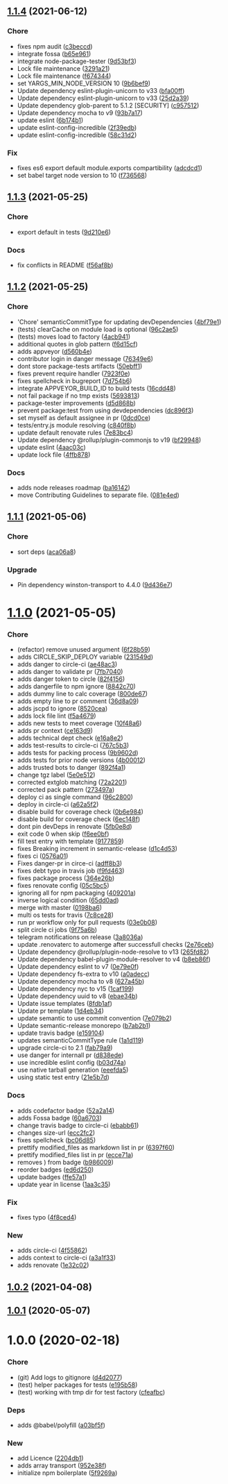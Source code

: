 ## [1.1.4](https://github.com/pustovitDmytro/winston-array-transport/compare/v1.1.3...v1.1.4) (2021-06-12)


### Chore

* fixes npm  audit ([c3beccd](https://github.com/pustovitDmytro/winston-array-transport/commit/c3beccdf1926d72dcf9b13cd153e37916f1a8d13))
* integrate fossa ([b65e961](https://github.com/pustovitDmytro/winston-array-transport/commit/b65e961a5ae500b1b5fd12fce3436e71c1518e35))
* integrate node-package-tester ([9d53bf3](https://github.com/pustovitDmytro/winston-array-transport/commit/9d53bf30d295368e7f1e925c18b00e48cc16014e))
* Lock file maintenance ([3291a21](https://github.com/pustovitDmytro/winston-array-transport/commit/3291a2144ee143dc327f6fb4a8b82e62e07b1c1f))
* Lock file maintenance ([f674344](https://github.com/pustovitDmytro/winston-array-transport/commit/f6743443aba7031e3d21dd90d97bb738dfda2da8))
* set YARGS_MIN_NODE_VERSION 10 ([9b6bef9](https://github.com/pustovitDmytro/winston-array-transport/commit/9b6bef9d89f8f0c958ee1fe60f20475dd20c8276))
* Update dependency eslint-plugin-unicorn to v33 ([bfa00ff](https://github.com/pustovitDmytro/winston-array-transport/commit/bfa00ff354dfb9ffe717e9a36f7a938d44b32611))
* Update dependency eslint-plugin-unicorn to v33 ([25d2a39](https://github.com/pustovitDmytro/winston-array-transport/commit/25d2a39e89775a7a5ced114378f86b4ce4bcbe41))
* Update dependency glob-parent to 5.1.2 [SECURITY] ([c957512](https://github.com/pustovitDmytro/winston-array-transport/commit/c957512cf496d9b99e2278b44b6bb9da545f57a8))
* Update dependency mocha to v9 ([93b7a17](https://github.com/pustovitDmytro/winston-array-transport/commit/93b7a1783ea97a7bcd94d570ef33b61314c93746))
* update eslint ([6b174b1](https://github.com/pustovitDmytro/winston-array-transport/commit/6b174b184a792fc282ef3228079f23fa81f2bcb5))
* update eslint-config-incredible ([2f39edb](https://github.com/pustovitDmytro/winston-array-transport/commit/2f39edb6b44795918e8650be3e727b8e7abb61b7))
* update eslint-config-incredible ([58c31d2](https://github.com/pustovitDmytro/winston-array-transport/commit/58c31d295fa2df7cb3dceda8db6a417144a4b1c3))

### Fix

* fixes es6 export default module.exports compartibility ([adcdcd1](https://github.com/pustovitDmytro/winston-array-transport/commit/adcdcd1d2fcf933cff1c812c7bb9ff8ac7571781))
* set babel target node version to 10 ([f736568](https://github.com/pustovitDmytro/winston-array-transport/commit/f73656838a20d11da6680579cfccc24a9f4a1201))

## [1.1.3](https://github.com/pustovitDmytro/winston-array-transport/compare/v1.1.2...v1.1.3) (2021-05-25)


### Chore

* export default in tests ([9d210e6](https://github.com/pustovitDmytro/winston-array-transport/commit/9d210e6f511a42a9c42f415ba6a64834346c11b0))

### Docs

* fix conflicts in README ([f56af8b](https://github.com/pustovitDmytro/winston-array-transport/commit/f56af8bc1c25dbb705b717adb3359f53f401bd1c))

## [1.1.2](https://github.com/pustovitDmytro/winston-array-transport/compare/v1.1.1...v1.1.2) (2021-05-25)


### Chore

* 'Chore' semanticCommitType for updating devDependencies ([4bf79e1](https://github.com/pustovitDmytro/winston-array-transport/commit/4bf79e1ac2907ca07a355f63458b8bf3b41a3afc))
* (tests) clearCache on module load is optional ([96c2ae5](https://github.com/pustovitDmytro/winston-array-transport/commit/96c2ae5237b7eed47278471cbf3b04b2b99385d4))
* (tests) moves load to factory ([4acb941](https://github.com/pustovitDmytro/winston-array-transport/commit/4acb94181777f22e8fda16ea43b6a1cad3986629))
* additional quotes in glob pattern ([f6d15cf](https://github.com/pustovitDmytro/winston-array-transport/commit/f6d15cf2b6fc966f1b3a8b175b6bcf0144a80def))
* adds appveyor ([d560b4e](https://github.com/pustovitDmytro/winston-array-transport/commit/d560b4ee54ffb8d4d267fd2cb132ba8bb6dfe5b9))
* contributor login in danger message ([76349e6](https://github.com/pustovitDmytro/winston-array-transport/commit/76349e6ee87b0e59f8fff9402eb10fa66d23a188))
* dont store package-tests artifacts ([50ebff1](https://github.com/pustovitDmytro/winston-array-transport/commit/50ebff16449ff34f474587136dca4e4740ed4bf7))
* fixes prevent require handler ([7923f0e](https://github.com/pustovitDmytro/winston-array-transport/commit/7923f0ed71ba537d7c50064a99e2e9af318fcb60))
* fixes spellcheck in bugreport ([7d754b6](https://github.com/pustovitDmytro/winston-array-transport/commit/7d754b605ed7fed3ea1a9c7d0d951a09806a1c37))
* integrate APPVEYOR_BUILD_ID to build tests ([16cdd48](https://github.com/pustovitDmytro/winston-array-transport/commit/16cdd48ddb7da5000c6df88ceb1f2513225a4a5b))
* not fail package if no tmp exists ([5693813](https://github.com/pustovitDmytro/winston-array-transport/commit/569381326c9b688c492aa29c825a61901419d1de))
* package-tester improvements ([d5d868b](https://github.com/pustovitDmytro/winston-array-transport/commit/d5d868bc7f529d94f79041be5b923b5967d7a704))
* prevent package:test from using devdependencies ([dc896f3](https://github.com/pustovitDmytro/winston-array-transport/commit/dc896f39fd79e6cb73c8cc458213c00f5f5a703d))
* set myself as default assignee in pr ([0dcd0ce](https://github.com/pustovitDmytro/winston-array-transport/commit/0dcd0ce95b50a1e8a2fef91307f7fd8964314f68))
* tests/entry.js module resolving ([c840f8b](https://github.com/pustovitDmytro/winston-array-transport/commit/c840f8b479234b7944b2d2708344ae24df231464))
* update default renovate rules ([7e83bc4](https://github.com/pustovitDmytro/winston-array-transport/commit/7e83bc4fb9b99bb74811cd55db0b94c81e18dcde))
* Update dependency @rollup/plugin-commonjs to v19 ([bf29948](https://github.com/pustovitDmytro/winston-array-transport/commit/bf2994851b033e64744e381f5f566ca9eed0aef5))
* update eslint ([4aac03c](https://github.com/pustovitDmytro/winston-array-transport/commit/4aac03c8db5f28d1d41838fc70e614df93e034d6))
* update lock file ([4ffb878](https://github.com/pustovitDmytro/winston-array-transport/commit/4ffb878e544a8cbe68fa7b3c5908b8ccdf9e394f))

### Docs

* adds node releases roadmap ([ba16142](https://github.com/pustovitDmytro/winston-array-transport/commit/ba16142230db2895ecd9855d5746648075f0b8e8))
* move Contributing Guidelines to separate file. ([081e4ed](https://github.com/pustovitDmytro/winston-array-transport/commit/081e4ed03eebef0eda5305a1486a32cf91cdc62b))

## [1.1.1](https://github.com/pustovitDmytro/winston-array-transport/compare/v1.1.0...v1.1.1) (2021-05-06)


### Chore

* sort deps ([aca06a8](https://github.com/pustovitDmytro/winston-array-transport/commit/aca06a834fab364074dec0e2c5f311db7604ff62))

### Upgrade

* Pin dependency winston-transport to 4.4.0 ([9d436e7](https://github.com/pustovitDmytro/winston-array-transport/commit/9d436e7c26a7cb2008ada7296132fde22cf2c138))

# [1.1.0](https://github.com/pustovitDmytro/winston-array-transport/compare/v1.0.2...v1.1.0) (2021-05-05)


### Chore

* (refactor) remove unused argument ([6f28b59](https://github.com/pustovitDmytro/winston-array-transport/commit/6f28b59cefcbae9e6ba3b25eea2a65980daa1d84))
* adds CIRCLE_SKIP_DEPLOY variable ([231549d](https://github.com/pustovitDmytro/winston-array-transport/commit/231549dda35992edbe9732a2848ce6485994214c))
* adds danger to circle-ci ([ae48ac3](https://github.com/pustovitDmytro/winston-array-transport/commit/ae48ac3120c89603fd452b79bc9245e65fdf56c9))
* adds danger to validate pr ([7fb7040](https://github.com/pustovitDmytro/winston-array-transport/commit/7fb7040e3b4daa8fc1b419aa88e08118fb43497d))
* adds danger token to circle ([82f4156](https://github.com/pustovitDmytro/winston-array-transport/commit/82f4156f972af35775e72f9fca4c0ff374e5364b))
* adds dangerfile to npm ignore ([8842c70](https://github.com/pustovitDmytro/winston-array-transport/commit/8842c70cad5ba463b996988d8928c58dbea1fa2f))
* adds dummy line to calc coverage ([800de67](https://github.com/pustovitDmytro/winston-array-transport/commit/800de67b17a2a5899c2a43d9d16ea0f3774ed642))
* adds empty line to pr comment ([36d8a09](https://github.com/pustovitDmytro/winston-array-transport/commit/36d8a0977895e3236213a5c1091fd4c0af3107b4))
* adds jscpd to ignore ([8520cea](https://github.com/pustovitDmytro/winston-array-transport/commit/8520ceadd2d75a90e44f94c6351ebdafc4ef9944))
* adds lock file lint ([f5a4679](https://github.com/pustovitDmytro/winston-array-transport/commit/f5a467979d6cbb3fa21797fe063deb99c2e6e6d0))
* adds new tests to meet coverage ([10f48a6](https://github.com/pustovitDmytro/winston-array-transport/commit/10f48a66e48736bab86f2024d622ecc633494ffa))
* adds pr context ([ce163d9](https://github.com/pustovitDmytro/winston-array-transport/commit/ce163d98af7e779af2242418b9d4fe18deeffb36))
* adds technical dept check ([e16a8e2](https://github.com/pustovitDmytro/winston-array-transport/commit/e16a8e2880d894ed0ca6f6125b7be61a90a15768))
* adds test-results to circle-ci ([767c5b3](https://github.com/pustovitDmytro/winston-array-transport/commit/767c5b348a5fe8747604355cf7342fa65b6e3fe3))
* adds tests for packing process ([9b9602d](https://github.com/pustovitDmytro/winston-array-transport/commit/9b9602d2d5e9d869a6555437355325c703ccfb5b))
* adds tests for prior node versions ([4b00012](https://github.com/pustovitDmytro/winston-array-transport/commit/4b000127879722533f57155ba97adba6a0c04e8d))
* adds trusted bots to danger ([892f4a1](https://github.com/pustovitDmytro/winston-array-transport/commit/892f4a12a0084464da137d25b1a027e4afb808bd))
* change tgz label ([5e0e512](https://github.com/pustovitDmytro/winston-array-transport/commit/5e0e51223c0069915e559de8a55a18696254f8fd))
* corrected extglob matching ([72a2201](https://github.com/pustovitDmytro/winston-array-transport/commit/72a22018f8e9875de4194821361602cc432a32b1))
* corrected pack pattern ([273497a](https://github.com/pustovitDmytro/winston-array-transport/commit/273497a050e075200512db9033ee2fe9d973a5f4))
* deploy ci as single command ([96c2800](https://github.com/pustovitDmytro/winston-array-transport/commit/96c280048128a9879c48d11d3b49b1f3ef60ca77))
* deploy in circle-ci ([a62a5f2](https://github.com/pustovitDmytro/winston-array-transport/commit/a62a5f27f010c0fb083ea73c61979a42996453ac))
* disable build for coverage check ([0b6e984](https://github.com/pustovitDmytro/winston-array-transport/commit/0b6e9847587f281e0b350bb4f9b6d0d498b4ac82))
* disable build for coverage check ([6ec148f](https://github.com/pustovitDmytro/winston-array-transport/commit/6ec148fce7ac1b0e4b59e4764f6111b4f72faac5))
* dont pin devDeps in renovate ([5fb0e8d](https://github.com/pustovitDmytro/winston-array-transport/commit/5fb0e8d473117724b74286f57ee1d0281dcb82cb))
* exit code 0 when skip ([f6ee0bf](https://github.com/pustovitDmytro/winston-array-transport/commit/f6ee0bf8f6965f884165f1ebcf83c9ca9a19bb28))
* fill test entry with template ([9177859](https://github.com/pustovitDmytro/winston-array-transport/commit/91778596117f64bde00feeda72b0f7b5dbf7b592))
* fixes Breaking increment in semantic-release ([d1c4d53](https://github.com/pustovitDmytro/winston-array-transport/commit/d1c4d5314eb9921111d4e033ae59e1495e842fa3))
* fixes ci ([0576a01](https://github.com/pustovitDmytro/winston-array-transport/commit/0576a013f537d21591b13214c3cf2c1cf33bfa79))
* Fixes danger-pr in circe-ci ([adff8b3](https://github.com/pustovitDmytro/winston-array-transport/commit/adff8b366b2dc50b880f3d5dedaa05bc8cd9152d))
* fixes debt typo in travis job ([f9fd463](https://github.com/pustovitDmytro/winston-array-transport/commit/f9fd4631aa300e16128a4d7107d45f9317f70c9b))
* fixes package process ([364e26b](https://github.com/pustovitDmytro/winston-array-transport/commit/364e26b379e6cd94b89776aa0a41abd10a5dc43a))
* fixes renovate config ([05c5bc5](https://github.com/pustovitDmytro/winston-array-transport/commit/05c5bc5a6d90da713d245663319d34cf6519df1f))
* ignoring all for npm packaging ([409201a](https://github.com/pustovitDmytro/winston-array-transport/commit/409201abede4ee9458a430a491c7471a525e976a))
* inverse logical condition ([65dd0ad](https://github.com/pustovitDmytro/winston-array-transport/commit/65dd0ad91e442702ae98993f21163d26270cd4ec))
* merge with master ([0198ba6](https://github.com/pustovitDmytro/winston-array-transport/commit/0198ba6f0834db5c4f019f26e5fdf0fe1627688f))
* multi os tests for travis ([7c8ce28](https://github.com/pustovitDmytro/winston-array-transport/commit/7c8ce28437898910ea7fbf8151a3de346431c482))
* run pr workflow only for pull requests ([03e0b08](https://github.com/pustovitDmytro/winston-array-transport/commit/03e0b0880da9166c7a19fbf6ba171be65af6cbb5))
* split circle ci jobs ([9f75a6b](https://github.com/pustovitDmytro/winston-array-transport/commit/9f75a6b8c1f9002302b367c7a58f5d85f007cc5d))
* telegram notifications on release ([3a8036a](https://github.com/pustovitDmytro/winston-array-transport/commit/3a8036a66d1ad82b978bbb356e0ac0cd1b1d1e46))
* update .renovaterc to automerge after successfull checks ([2e76ceb](https://github.com/pustovitDmytro/winston-array-transport/commit/2e76ceb3dfe909955ef9e4a964312d794d41c4a8))
* Update dependency @rollup/plugin-node-resolve to v13 ([265fd82](https://github.com/pustovitDmytro/winston-array-transport/commit/265fd82a61b0f2ee81bcb445f93e34f05bb4540b))
* Update dependency babel-plugin-module-resolver to v4 ([b8eb86f](https://github.com/pustovitDmytro/winston-array-transport/commit/b8eb86f0d94bf8e81e2c9a37d64698aa9ccfebc5))
* Update dependency eslint to v7 ([0e79e0f](https://github.com/pustovitDmytro/winston-array-transport/commit/0e79e0fa4b2ccb410fd5e6c4648d9280276aeba0))
* Update dependency fs-extra to v10 ([a0adecc](https://github.com/pustovitDmytro/winston-array-transport/commit/a0adecc6b0b58e877bb64aff29e9a42bdc8a9d71))
* Update dependency mocha to v8 ([627a45b](https://github.com/pustovitDmytro/winston-array-transport/commit/627a45bd29e1b5fb1398f539633b54e76175563a))
* Update dependency nyc to v15 ([1caf199](https://github.com/pustovitDmytro/winston-array-transport/commit/1caf199155baa1da46474ec231533a78865d6c19))
* Update dependency uuid to v8 ([ebae34b](https://github.com/pustovitDmytro/winston-array-transport/commit/ebae34b9fc2a074d05600b0e6af2cf3279630508))
* Update issue templates ([8fdb1af](https://github.com/pustovitDmytro/winston-array-transport/commit/8fdb1af8db2dbb2cd8912bef867d62b95781fc56))
* Update pr template ([1d4eb34](https://github.com/pustovitDmytro/winston-array-transport/commit/1d4eb34da6085757d1707db0c440c6e245c3e2e3))
* update semantic to use commit convention ([7e079b2](https://github.com/pustovitDmytro/winston-array-transport/commit/7e079b2eaeb424f55b591b124b7f998a092c0988))
* Update semantic-release monorepo ([b7ab2b1](https://github.com/pustovitDmytro/winston-array-transport/commit/b7ab2b1ad472bc6b20d34cdf527704b3c62ea57b))
* update travis badge ([e159104](https://github.com/pustovitDmytro/winston-array-transport/commit/e1591042eba97c4b87c923a3a84053eca1e2da4d))
* updates semanticCommitType rule ([1a1d119](https://github.com/pustovitDmytro/winston-array-transport/commit/1a1d119cd2c11b843e8d3a7e99eed85695b46df4))
* upgrade circle-ci to 2.1 ([fab79a9](https://github.com/pustovitDmytro/winston-array-transport/commit/fab79a93b2ba07dd088d9d89024b24d5a21f2ac3))
* use danger for internall pr ([d838ede](https://github.com/pustovitDmytro/winston-array-transport/commit/d838edef9a425510615b3405d49b8056176f23d8))
* use incredible eslint config ([b03d74a](https://github.com/pustovitDmytro/winston-array-transport/commit/b03d74a4e8e9ee1dcecba72d2137d70dafbf8b73))
* use native tarball generation ([eeefda5](https://github.com/pustovitDmytro/winston-array-transport/commit/eeefda5daa30eedd1af621c4a0c0efa32f0c9645))
* using static test entry ([21e5b7d](https://github.com/pustovitDmytro/winston-array-transport/commit/21e5b7dbe05b69221d71f5e9cde845028f942209))

### Docs

* adds codefactor badge ([52a2a14](https://github.com/pustovitDmytro/winston-array-transport/commit/52a2a141162707299ffe9106c748c113b1ddd0ab))
* adds Fossa badge ([60a6703](https://github.com/pustovitDmytro/winston-array-transport/commit/60a67033da46b587902189d267d2da6ba011b41b))
* change travis badge to circle-ci ([ebabb61](https://github.com/pustovitDmytro/winston-array-transport/commit/ebabb61f19ac4413561d3ffd849f9392f1c60bb5))
* changes size-url ([ecc2fc2](https://github.com/pustovitDmytro/winston-array-transport/commit/ecc2fc29fa0ad2b353146d18fcf33747f5393230))
* fixes spellcheck ([bc06d85](https://github.com/pustovitDmytro/winston-array-transport/commit/bc06d85a523a2977307c588ee6abe6152c66ef19))
* prettify modified_files as markdown list in pr ([6397f60](https://github.com/pustovitDmytro/winston-array-transport/commit/6397f60597573cab04278c8b597b13cdb452773a))
* prettify modified_files list in pr ([ecce71a](https://github.com/pustovitDmytro/winston-array-transport/commit/ecce71a2494382206f983c8370cdd9affbc341a7))
* removes ) from badge ([b986009](https://github.com/pustovitDmytro/winston-array-transport/commit/b9860094fc98fdc00a049d81652d2c9f484ae73d))
* reorder badges ([ed6d250](https://github.com/pustovitDmytro/winston-array-transport/commit/ed6d250fb5cc10c4599f2c50425bf50931d9d560))
* update badges ([ffe57a1](https://github.com/pustovitDmytro/winston-array-transport/commit/ffe57a1289e40b9a10d7354276368253f90fc238))
* update year in license ([1aa3c35](https://github.com/pustovitDmytro/winston-array-transport/commit/1aa3c358528d22e9a8657fa78c41f4cbc9b7bb17))

### Fix

* fixes typo ([4f8ced4](https://github.com/pustovitDmytro/winston-array-transport/commit/4f8ced4f6a9ba7559b68c94d0bcfcf30faa57e45))

### New

* adds circle-ci ([4f55862](https://github.com/pustovitDmytro/winston-array-transport/commit/4f558626db2d5d6c4aaa366c73a4c2a0cc05feb1))
* adds context to circle-ci ([a3a1f33](https://github.com/pustovitDmytro/winston-array-transport/commit/a3a1f33a03d1c32b2d467cdce1d7ab3fb0b8ce8b))
* adds renovate ([1e32c02](https://github.com/pustovitDmytro/winston-array-transport/commit/1e32c027a0c237f0af49a02317687d71fb3a8e76))

## [1.0.2](https://github.com/pustovitDmytro/winston-array-transport/compare/v1.0.1...v1.0.2) (2021-04-08)

## [1.0.1](https://github.com/pustovitDmytro/winston-array-transport/compare/v1.0.0...v1.0.1) (2020-05-07)

# 1.0.0 (2020-02-18)


### Chore

* (git) Add logs to gitignore ([d4d2077](https://github.com/pustovitDmytro/winston-array-transport/commit/d4d20770877eae7158ec33c45da90645f74dbbec))
* (test) helper packages for tests ([e195b58](https://github.com/pustovitDmytro/winston-array-transport/commit/e195b58230b5b54084585c7a815830ca563c8a66))
* (test) working with tmp dir for test factory ([cfeafbc](https://github.com/pustovitDmytro/winston-array-transport/commit/cfeafbc005cad29219d01f4338ef0ecfe7c9ad19))

### Deps

* adds @babel/polyfill ([a03bf5f](https://github.com/pustovitDmytro/winston-array-transport/commit/a03bf5f92e40967b27f2569e4679e645553f63b9))

### New

* add Licence ([2204db1](https://github.com/pustovitDmytro/winston-array-transport/commit/2204db1c43f935dc0deb9eaa1671d7a5f64c1927))
* adds array transport ([952e38f](https://github.com/pustovitDmytro/winston-array-transport/commit/952e38fde11a8847814686b5060c67486a53805b))
* initialize npm boilerplate ([5f9269a](https://github.com/pustovitDmytro/winston-array-transport/commit/5f9269add50e64f6e85568c4c932562ca713a7f6))
